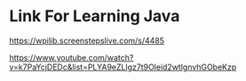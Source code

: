 # Link For Learning Java

https://wpilib.screenstepslive.com/s/4485

https://www.youtube.com/watch?v=k7PaYcjDEDc&list=PLYA9eZLlgz7t9Oleid2wtlgnvhGObeKzp
